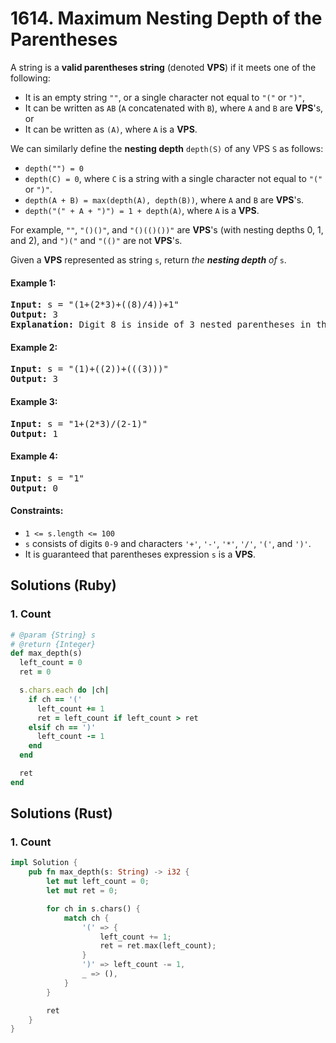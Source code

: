 # 1614. Maximum Nesting Depth of the Parentheses
A string is a **valid parentheses string** (denoted **VPS**) if it meets one of the following:
* It is an empty string `""`, or a single character not equal to `"("` or `")"`,
* It can be written as `AB` (`A` concatenated with `B`), where `A` and `B` are **VPS**'s, or
* It can be written as `(A)`, where `A` is a **VPS**.

We can similarly define the **nesting depth** `depth(S)` of any VPS `S` as follows:
* `depth("") = 0`
* `depth(C) = 0`, where `C` is a string with a single character not equal to `"("` or `")"`.
* `depth(A + B) = max(depth(A), depth(B))`, where `A` and `B` are **VPS**'s.
* `depth("(" + A + ")") = 1 + depth(A)`, where `A` is a **VPS**.

For example, `""`, `"()()"`, and `"()(()())"` are **VPS**'s (with nesting depths 0, 1, and 2), and `")("` and `"(()"` are not **VPS**'s.

Given a **VPS** represented as string `s`, return *the **nesting depth** of* `s`.

#### Example 1:
<pre>
<strong>Input:</strong> s = "(1+(2*3)+((8)/4))+1"
<strong>Output:</strong> 3
<strong>Explanation:</strong> Digit 8 is inside of 3 nested parentheses in the string.
</pre>

#### Example 2:
<pre>
<strong>Input:</strong> s = "(1)+((2))+(((3)))"
<strong>Output:</strong> 3
</pre>

#### Example 3:
<pre>
<strong>Input:</strong> s = "1+(2*3)/(2-1)"
<strong>Output:</strong> 1
</pre>

#### Example 4:
<pre>
<strong>Input:</strong> s = "1"
<strong>Output:</strong> 0
</pre>

#### Constraints:
* `1 <= s.length <= 100`
* `s` consists of digits `0-9` and characters `'+'`, `'-'`, `'*'`, `'/'`, `'('`, and `')'`.
* It is guaranteed that parentheses expression `s` is a **VPS**.

## Solutions (Ruby)

### 1. Count
```Ruby
# @param {String} s
# @return {Integer}
def max_depth(s)
  left_count = 0
  ret = 0

  s.chars.each do |ch|
    if ch == '('
      left_count += 1
      ret = left_count if left_count > ret
    elsif ch == ')'
      left_count -= 1
    end
  end

  ret
end
```

## Solutions (Rust)

### 1. Count
```Rust
impl Solution {
    pub fn max_depth(s: String) -> i32 {
        let mut left_count = 0;
        let mut ret = 0;

        for ch in s.chars() {
            match ch {
                '(' => {
                    left_count += 1;
                    ret = ret.max(left_count);
                }
                ')' => left_count -= 1,
                _ => (),
            }
        }

        ret
    }
}
```
